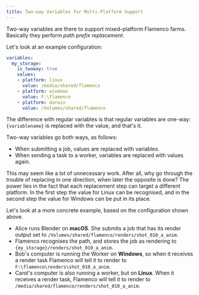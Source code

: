 ```yaml
---
title: Two-way Variables for Multi-Platform Support
---
```


Two-way variables are there to support mixed-platform Flamenco farms. Basically
they perform *path prefix replacement*.

Let's look at an example configuration:

```yaml
variables:
  my_storage:
    is_twoway: true
    values:
    - platform: linux
      value: /media/shared/flamenco
    - platform: windows
      value: F:\flamenco
    - platform: darwin
      value: /Volumes/shared/flamenco
```

The difference with regular variables is that regular variables are one-way:
`{variablename}` is replaced with the value, and that's it.

Two-way variables go both ways, as follows:

- When submitting a job, values are replaced with variables.
- When sending a task to a worker, variables are replaced with values again.

This may seem like a lot of unnecessary work. After all, why go through the
trouble of replacing in one direction, when later the opposite is done? The
power lies in the fact that each replacement step can target a different
platform. In the first step the value for Linux can be recognised, and in the
second step the value for Windows can be put in its place.

Let's look at a more concrete example, based on the configuration shown above.

- Alice runs Blender on **macOS**. She submits a job that has its render output set
  to `/Volumes/shared/flamenco/renders/shot_010_a_anim`.
- Flamenco recognises the path, and stores the job as rendering to
  `{my_storage}/renders/shot_010_a_anim`.
- Bob's computer is running the Worker on **Windows**, so when it receives a render
  task Flamenco will tell it to render to
  `F:\flamenco\renders\shot_010_a_anim`.
- Carol's computer is also running a worker, but on **Linux**. When it receives a
  render task, Flamenco will tell it to render to
  `/media/shared/flamenco/renders/shot_010_a_anim`.
